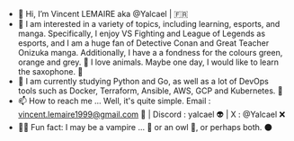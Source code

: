- 🐰 Hi, I’m Vincent LEMAIRE aka @Yalcael | 🇫🇷
- 💚 I am interested in a variety of topics, including learning, esports, and manga. Specifically, I enjoy VS Fighting and League of Legends as esports, and I am a huge fan of Detective Conan and Great Teacher Onizuka manga. Additionally, I have a a fondness for the colours green, orange and grey. 🧡 I love animals. Maybe one day, I would like to learn the saxophone. 🎷
- 🧠 I am currently studying Python and Go, as well as a lot of DevOps tools such as Docker, Terraform, Ansible, AWS, GCP and Kubernetes. 🤔
- 📫 How to reach me ... Well, it's quite simple. Email : vincent.lemaire1999@gmail.com 📧 | Discord : yalcael 👽 | X : @Yalcael ❌
- 🕵️‍♂️ Fun fact: I may be a vampire ... 🧛 or an owl 🦉, or perhaps both. 🌑
<!---
Yalcael/Yalcael is a ✨ special ✨ repository because its `README.md` (this file) appears on your GitHub profile.
You can click the Preview link to take a look at your changes.
--->
